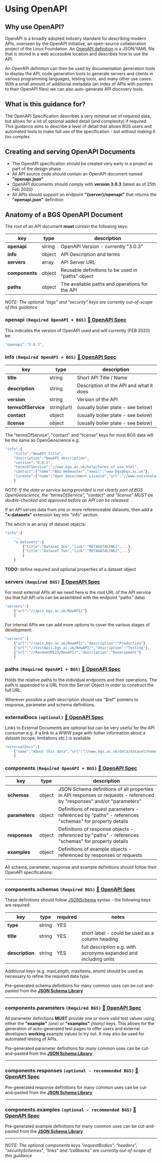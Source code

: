 # Using OpenAPI

## Why use OpenAPI?

OpenAPI is a broadly adopted industry standard for describing modern APIs, overseen by the OpenAPI Initiative, an open-source collaboration project of the Linux Foundation.
An [OpenAPI definition](http://spec.openapis.org/oas/v3.0.3) is a JSON/YAML file that is stored in a web accessible location and describes how to use the API.

An OpenAPI definition can then be used by documentation generation tools to display the API, code generation tools to generate servers and clients in various programming languages, testing tools, and many other use cases.
With a small amount of additional metadata (an index of APIs with pointers to their OpenAPI files) we can also auto-generate API discovery tools.

## What is this guidance for?

The OpenAPI Specification describes a very minimal set of required data, but allows for a lot of optional added detail (and complexity) if required.
This guidance aims to describe a level of detail that allows BGS users and automated tools to make full use of the specification - but without making it too complex.

## Creating and serving OpenAPI Documents

*  The OpenAPI specification should be created very early in a project as part of the design phase
*  All API source code should contain an OpenAPI document named **"openapi.json"**
*  OpenAPI documents should comply with **version 3.0.3** (latest as of 25th Feb 2020)
*  All APIs should support an endpoint **"{server}/openapi"** that returns the **"openapi.json"** definition

## Anatomy of a BGS OpenAPI Document

The root of an API document **must** contain the following keys:

| key | type | description |
| ------ | ------ | ------ |
| **openapi** | string | OpenAPI Version - currently "3.0.3" |
| **info** | object |  API Description and terms  |
| **servers** | array |  API Server URL |
| **components** | object |  Reusable definitions to be used in "paths" object |
| **paths** | object | The available paths and operations for the API |

*NOTE: The optional "tags" and "security" keys are currently out-of-scope of this guidance*

### openapi `(Required OpenAPI + BGS)`  [:page_facing_up: OpenAPI Spec](http://spec.openapis.org/oas/v3.0.3#versions)

This indicates the version of OpenAPI used and will currently (FEB 2020) be:
```javascript
"openapi":"3.0.3",
```

### info `(Required OpenAPI + BGS)` [:page_facing_up: OpenAPI Spec](http://spec.openapis.org/oas/v3.0.3#info-object)

| key | type | description |
| ------ | ------ | ------ |
| **title** | string | Short API Title / Name |
| **description** | string |  Description of the API and what it does |
| **version** | string | Version of the API |
| **termsOfService** | string(url) | (usually bolier plate - see below) |
| **contact** | object | (usually bolier plate - see below) |
| **license** | object | (usually bolier plate - see below) |

The "termsOfService", "contact" and "license" keys for most BGS data will be the same as OpenGeoscience e.g.

```javascript
"info":{
	"title":"NewAPI title",
	"description":"NewAPI description",
	"version":"0.0.1",
	"termsOfService":"//www.bgs.ac.uk/help/terms_of_use.html",
	"contact":{"name":"BGS Webmaster","email":"www-bgs@bgs.ac.uk"},
	"license":{"name":"Open Government Licence","url":"//www.nationalarchives.gov.uk/doc/open-government-licence/version/3/"}
	}
```

*NOTE: If the data or service being provided is not clearly part of BGS OpenGeoscience, the "termsOfService", "contact" and "license" MUST be double-checked and approved before an API can be released.*

If an API serves data from one or more referenceable datasets, then add a **"x-datasets"** extension key into "info" section.

The which is an array of dataset objects:

```javascript
"info":{
    ...
	"x-datasets":{
	    {"title":"Dataset One","link":"METADATALINK1",...},
	    {"title":"Dataset Two","link":"METADATALINK2",...}
	    }
	}
```
**TODO:** define required and optional properties of a dataset object

### servers `(Required BGS)` [:page_facing_up: OpenAPI Spec](http://spec.openapis.org/oas/v3.0.3#server-object)

For most external APIs all we need here is the root URL of the API service (so that full API urls can be assembled with the endpoint "paths" data)

```javascript
"servers":[
    {"url":"//apis.bgs.ac.uk/NewAPI/"}
    ]
```

For internal APIs we can add more options to cover the various stages of development:

```javascript
"servers":[
    {"url":"//apis.bgs.ac.uk/NewAPI/","description":"Production"},
    {"url":"//testApis.bgs.ac.uk/NewAPI/","description":"Testing"},
    {"url":"//RandomVM123/NewAPI/","description":"Development"}
    ]
```

### paths `(Required OpenAPI + BGS)` [:page_facing_up: OpenAPI Spec](http://spec.openapis.org/oas/v3.0.3#paths-object)

Holds the relative paths to the individual endpoints and their operations. The path is appended to a URL from the Server Object in order to construct the full URL.

Wherever possible a path description should use "$ref" pointers to response, parameter and schema definitions.

### externalDocs `(optional)` [:page_facing_up: OpenAPI Spec](http://spec.openapis.org/oas/v3.0.3#external-documentation-object)

Links to External Documents are optional but can be very useful for the API consumer e.g. if a link to a WWW page with futher information about a dataset (scope, limitations etc.) is available 

```javascript
"externalDocs":[
	{"name":"About this data","url":"//www.bgs.ac.uk/data/dataset/home.html"}
	]
```	
	
### components `(Required OpenAPI + BGS)` [:page_facing_up: OpenAPI Spec](http://spec.openapis.org/oas/v3.0.3#components-object)

| key | type | description |
| ------ | ------ | ------ |
| **schemas** | object | JSON Schema definitions of all properties in API responses or requests - referenced by "responses" and/or "parameters"  |
| **parameters** | object | Definitions of request parameters - referenced by "paths" - references "schemas" for property details |
| **responses** | object | Definitions of response objects - referenced by "paths" - references "schemas" for property details |
| **examples** | object | Definitions of example objects - referenced by responses or requests|

All schema, parameter, response and example definitions should follow their OpenAPI specifications:

---

### components.schemas `(Required BGS)` [:page_facing_up: OpenAPI Spec](http://spec.openapis.org/oas/v3.0.3#schema-object)

These definitions should follow [JSONSchema](https://json-schema.org/specification.html) syntax - the following keys are required:

| key | type | required | notes |
| ------ | ------ | ------ | ------ |
| **type** | string | YES |  |
| **title** | string | YES | short label - could be used as a column heading |
| **description** | string | YES | full description e.g. with acronyms expanded and including units | 

Additional keys (e.g. maxLength, maxItems, enum) should be used as necessary to refine the required data type. 

Pre-generated schema definitions for many common uses can be cut-and-pasted from the **[JSON Schema Library](/appendices/json-schema-library)** 

---

### components.parameters `(Required BGS)` [:page_facing_up: OpenAPI Spec](http://spec.openapis.org/oas/v3.0.3#parameter-object)

All parameter definitions **MUST** provide one or more valid test values using either the **"example"** *(one)* or **"examples"** *(many)* keys. 
This allows for the generation of auto-generated test pages to offer users and external developers **working** example values to try out. 
It may also be used for automated testing of APIs.

Pre-generated parameter definitions for many common uses can be cut-and-pasted from the **[JSON Schema Library](/appendices/json-schema-library)** 

---

### components.responses `(optional - recommended BGS)` [:page_facing_up: OpenAPI Spec](http://spec.openapis.org/oas/v3.0.3#responses-object)

Pre-generated response definitions for many common uses can be cut-and-pasted from the **[JSON Schema Library](/appendices/json-schema-library)** 

---

### components.examples `(optional - recommended BGS)` [:page_facing_up: OpenAPI Spec](http://spec.openapis.org/oas/v3.0.3#example-object)

Pre-generated example definitions for many common uses can be cut-and-pasted from the **[JSON Schema Library](/appendices/json-schema-library)** 
	
---
	
*NOTE: The optional components keys "requestBodies", "headers", "securitySchemes", "links" and "callbacks"  are currently out-of-scope of this guidance*
